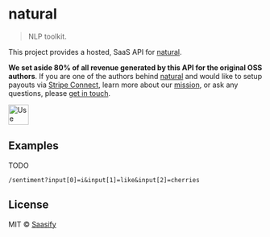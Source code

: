 # natural

> NLP toolkit.

This project provides a hosted, SaaS API for [natural](https://github.com/NaturalNode/natural).

**We set aside 80% of all revenue generated by this API for the original OSS authors**. If you are one of the authors behind [natural](https://github.com/NaturalNode/natural) and would like to setup payouts via [Stripe Connect](https://stripe.com/connect), learn more about our [mission](https://saasify.sh/#/mission), or ask any questions, please [get in touch](mailto:dev@saasify.sh).

<a href="https://natural.saasify.sh">
  <img
    src="https://badges.saasify.sh"
    height="40"
    alt="Use Hosted API"
  />
</a>

## Examples

TODO

`/sentiment?input[0]=i&input[1]=like&input[2]=cherries`

## License

MIT © [Saasify](https://saasify.sh)
